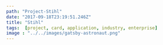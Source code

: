 ```yaml
---
path: "Project-Stihl"
date: "2017-09-18T23:19:51.246Z"
title: "Stihl"
tags:  [project, card, application, industry, enterprise]
image : "../../images/gatsby-astronaut.png"
---
```

